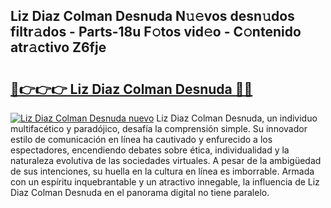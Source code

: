 ## Liz Diaz Colman Desnuda N𝚞𝚎vos desn𝚞dos filtr𝚊dos - Parts-18u F𝚘tos vid𝚎o - C𝚘ntenido atr𝚊ctivo Z6fje

# <h2><a href="http://mb6r7p.tromn.icu/?c=Liz+Diaz+Colman+Desnuda">🔗👉👉👉 Liz Diaz Colman Desnuda 🔗🔗</a></h2>

[![Liz Diaz Colman Desnuda nuevo](https://i.imgur.com/pEAQMta.gif)](http://mb6r7p.tromn.icu/?c=Liz+Diaz+Colman+Desnuda)
Liz Diaz Colman Desnuda, un individuo multifacético y paradójico, desafía la comprensión simple. Su innovador estilo de comunicación en línea ha cautivado y enfurecido a los espectadores, encendiendo debates sobre ética, individualidad y la naturaleza evolutiva de las sociedades virtuales. A pesar de la ambigüedad de sus intenciones, su huella en la cultura en línea es imborrable. Armada con un espíritu inquebrantable y un atractivo innegable, la influencia de Liz Diaz Colman Desnuda en el panorama digital no tiene paralelo.
